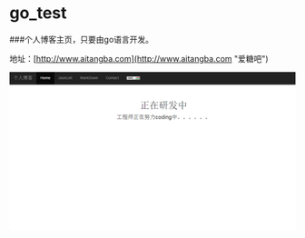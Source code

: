 # go_test

###个人博客主页，只要由go语言开发。

地址：[http://www.aitangba.com](http://www.aitangba.com "爱糖吧")

![](./screenshot/homepage.png)

